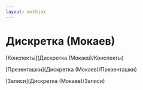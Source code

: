 ```yaml
---  
layout: mathjax  
---  
```

  
# Дискретка (Мокаев)  
  
[Конспекты](Дискретка (Мокаев)/Конспекты)  
  
[Презенташки](Дискретка (Мокаев)/Презенташки)  
  
[Записи](Дискретка (Мокаев)/Записи)  
